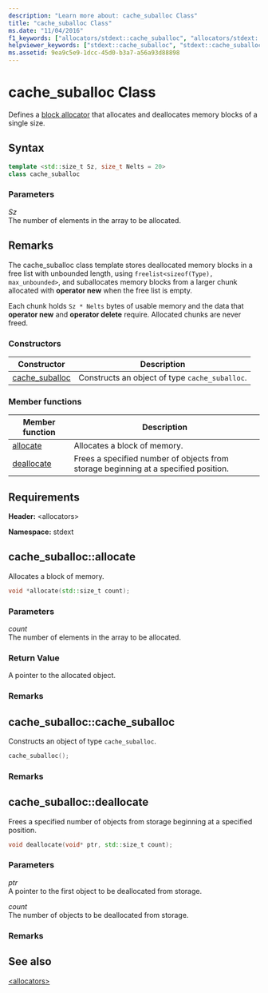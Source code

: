 ```yaml
---
description: "Learn more about: cache_suballoc Class"
title: "cache_suballoc Class"
ms.date: "11/04/2016"
f1_keywords: ["allocators/stdext::cache_suballoc", "allocators/stdext::cache_suballoc::allocate", "allocators/stdext::cache_suballoc::deallocate"]
helpviewer_keywords: ["stdext::cache_suballoc", "stdext::cache_suballoc [C++], allocate", "stdext::cache_suballoc [C++], deallocate"]
ms.assetid: 9ea9c5e9-1dcc-45d0-b3a7-a56a93d88898
---
```

# cache_suballoc Class

Defines a [block allocator](../standard-library/allocators-header.md) that allocates and deallocates memory blocks of a single size.

## Syntax

```cpp
template <std::size_t Sz, size_t Nelts = 20>
class cache_suballoc
```

### Parameters

*Sz*\
The number of elements in the array to be allocated.

## Remarks

The cache_suballoc class template stores deallocated memory blocks in a free list with unbounded length, using `freelist<sizeof(Type), max_unbounded>`, and suballocates memory blocks from a larger chunk allocated with **operator new** when the free list is empty.

Each chunk holds `Sz * Nelts` bytes of usable memory and the data that **operator new** and **operator delete** require. Allocated chunks are never freed.

### Constructors

|Constructor|Description|
|-|-|
|[cache_suballoc](#cache_suballoc)|Constructs an object of type `cache_suballoc`.|

### Member functions

|Member function|Description|
|-|-|
|[allocate](#allocate)|Allocates a block of memory.|
|[deallocate](#deallocate)|Frees a specified number of objects from storage beginning at a specified position.|

## Requirements

**Header:** \<allocators>

**Namespace:** stdext

## <a name="allocate"></a> cache_suballoc::allocate

Allocates a block of memory.

```cpp
void *allocate(std::size_t count);
```

### Parameters

*count*\
The number of elements in the array to be allocated.

### Return Value

A pointer to the allocated object.

### Remarks

## <a name="cache_suballoc"></a> cache_suballoc::cache_suballoc

Constructs an object of type `cache_suballoc`.

```cpp
cache_suballoc();
```

### Remarks

## <a name="deallocate"></a> cache_suballoc::deallocate

Frees a specified number of objects from storage beginning at a specified position.

```cpp
void deallocate(void* ptr, std::size_t count);
```

### Parameters

*ptr*\
A pointer to the first object to be deallocated from storage.

*count*\
The number of objects to be deallocated from storage.

### Remarks

## See also

[\<allocators>](../standard-library/allocators-header.md)
